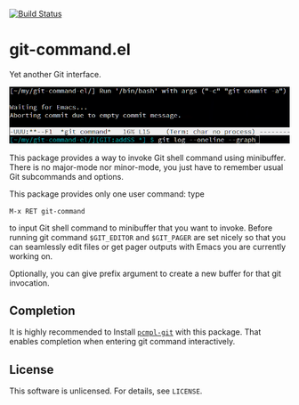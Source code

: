 [![Build Status](https://travis-ci.org/10sr/git-command-el.svg?branch=master)](https://travis-ci.org/10sr/git-command-el)



git-command.el
===============


Yet another Git interface.


![ss](ss.png)


This package provides a way to invoke Git shell command using minibuffer.
There is no major-mode nor minor-mode, you just have to remember usual Git
subcommands and options.

This package provides only one user command: type

    M-x RET git-command

to input Git shell command to minibuffer that you want to invoke.
Before running git command `$GIT_EDITOR` and `$GIT_PAGER` are set nicely so
that you can seamlessly edit files or get pager outputs with Emacs you are
currently working on.

Optionally, you can give prefix argument to create a new buffer for that git
invocation.



Completion
-----------

It is highly recommended to Install [`pcmpl-git`](http://melpa.org/#/pcmpl-git)
with this package.
That enables completion when entering git command interactively.



License
--------

This software is unlicensed. For details, see `LICENSE`.
